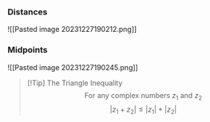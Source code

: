 ### Distances
![[Pasted image 20231227190212.png]]

### Midpoints
![[Pasted image 20231227190245.png]]


> [!Tip] The Triangle Inequality
> $$\text{For any complex numbers} \ z_1 \ \text{and} \ z_2$$
> $$|z_1+z_2|\le|z_1| + |z_2|$$